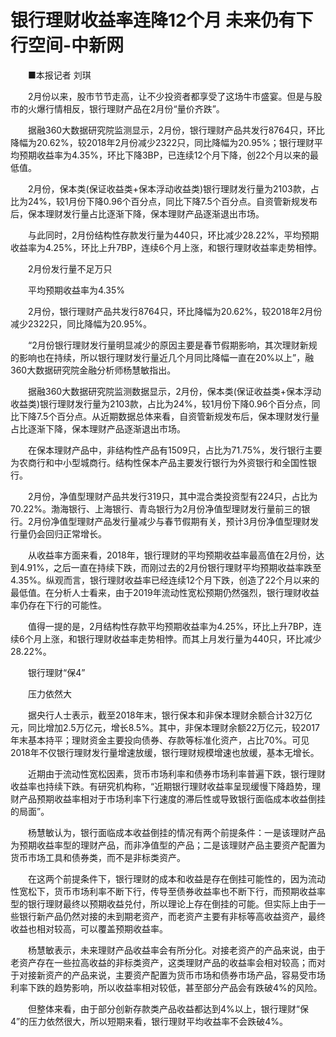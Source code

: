# 银行理财收益率连降12个月 未来仍有下行空间-中新网

　　■本报记者 刘琪

　　2月份以来，股市节节走高，让不少投资者都享受了这场牛市盛宴。但是与股市的火爆行情相反，银行理财产品在2月份“量价齐跌”。

　　据融360大数据研究院监测显示，2月份，银行理财产品共发行8764只，环比降幅为20.62%，较2018年2月份减少2322只，同比降幅为20.95%；银行理财平均预期收益率为4.35%，环比下降3BP，已连续12个月下降，创22个月以来的最低值。

　　2月份，保本类(保证收益类+保本浮动收益类)银行理财发行量为2103款，占比为24%，较1月份下降0.96个百分点，同比下降7.5个百分点。自资管新规发布后，保本理财发行量占比逐渐下降，保本理财产品逐渐退出市场。

　　与此同时，2月份结构性存款发行量为440只，环比减少28.22%，平均预期收益率为4.25%，环比上升7BP，连续6个月上涨，和银行理财收益率走势相悖。

　　2月份发行量不足万只

　　平均预期收益率为4.35%

　　2月份，银行理财产品共发行8764只，环比降幅为20.62%，较2018年2月份减少2322只，同比降幅为20.95%。

　　“2月份银行理财发行量明显减少的原因主要是春节假期影响，其次理财新规的影响也在持续，所以银行理财发行量近几个月同比降幅一直在20%以上”，融360大数据研究院金融分析师杨慧敏指出。

　　据融360大数据研究院监测数据显示，2月份，保本类(保证收益类+保本浮动收益类)银行理财发行量为2103款，占比为24%，较1月份下降0.96个百分点，同比下降7.5个百分点。从近期数据总体来看，自资管新规发布后，保本理财发行量占比逐渐下降，保本理财产品逐渐退出市场。

　　在保本理财产品中，非结构性产品有1509只，占比为71.75%，发行银行主要为农商行和中小型城商行。结构性保本产品主要发行银行为外资银行和全国性银行。

　　2月份，净值型理财产品共发行319只，其中混合类投资型有224只，占比为70.22%。渤海银行、上海银行、青岛银行为2月份净值型理财发行量前三的银行。2月份净值型理财产品发行量减少与春节假期有关，预计3月份净值型理财发行量仍会回归正常增长。

　　从收益率方面来看，2018年，银行理财的平均预期收益率最高值在2月份，达到4.91%，之后一直在持续下跌，而刚过去的2月份银行理财平均预期收益率跌至4.35%。纵观而言，银行理财收益率已经连续12个月下跌，创造了22个月以来的最低值。在分析人士看来，由于2019年流动性宽松预期仍然强烈，银行理财收益率仍存在下行的可能性。

　　值得一提的是，2月结构性存款平均预期收益率为4.25%，环比上升7BP，连续6个月上涨，和银行理财收益率走势相悖。而其上月发行量为440只，环比减少28.22%。

　　银行理财“保4”

　　压力依然大

　　据央行人士表示，截至2018年末，银行保本和非保本理财余额合计32万亿元，同比增加2.5万亿元，增长8.5%。其中，非保本理财余额22万亿元，较2017年末基本持平；理财资金主要投向债券、存款等标准化资产，占比70%。可见2018年不仅银行理财发行量增速放缓，银行理财规模增速也放缓，基本无增长。

　　近期由于流动性宽松因素，货币市场利率和债券市场利率普遍下跌，银行理财收益率也持续下跌。有研究机构称，“近期银行理财收益率呈现缓慢下降趋势，理财产品预期收益率相对于市场利率下行速度的滞后性或导致银行面临成本收益倒挂的局面”。

　　杨慧敏认为，银行面临成本收益倒挂的情况有两个前提条件：一是该理财产品为预期收益率型的理财产品，而非净值型的产品；二是该理财产品主要资产配置为货币市场工具和债券类，而不是非标类资产。

　　在这两个前提条件下，银行理财的成本和收益是存在倒挂可能性的，因为流动性宽松下，货币市场利率不断下行，传导至债券收益率也不断下行，而预期收益率型的银行理财最终以预期收益兑付，所以理论上存在倒挂的可能。但实际上由于一些银行新产品仍然对接的未到期老资产，而老资产主要有非标等高收益资产，最终收益也相对较高，可以覆盖预期收益率。

　　杨慧敏表示，未来理财产品收益率会有所分化。对接老资产的产品来说，由于老资产存在一些拉高收益的非标类资产，这类理财产品的收益率会相对较高；而对于对接新资产的产品来说，主要资产配置为货币市场和债券市场产品，容易受市场利率下跌的趋势影响，所以收益率相对较低，甚至部分产品会有跌破4%的风险。

　　但整体来看，由于部分创新存款类产品收益都达到4%以上，银行理财“保4”的压力依然很大，所以短期来看，银行理财平均收益率不会跌破4%。
